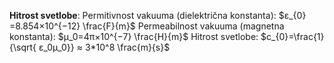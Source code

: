 **Hitrost svetlobe**:
Permitivnost vakuuma (dielektrična konstanta): $ε_{0}​=8.854×10^{−12} \frac{F}{m}$
Permeabilnost vakuuma (magnetna konstanta): $μ_0​=4π×10^{−7} \frac{H}{m}$
Hitrost svetlobe: $c_{0}=\frac{1}{\sqrt{  ε_0​μ_0}} ≈ 3*10^8 \frac{m}{s}​$

